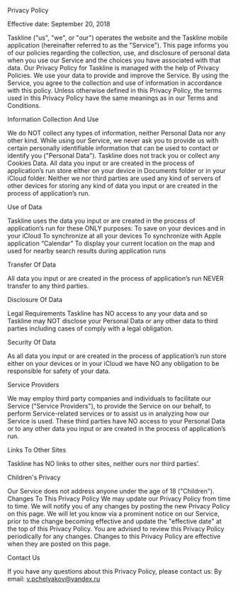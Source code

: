 
Privacy Policy

Effective date: September 20, 2018

Taskline ("us", "we", or "our") operates the website and the Taskline mobile application (hereinafter referred to as the "Service").
This page informs you of our policies regarding the collection, use, and disclosure of personal data when you use our Service and the choices you have associated with that data. Our Privacy Policy for Taskline is managed with the help of Privacy Policies.
We use your data to provide and improve the Service. By using the Service, you agree to the collection and use of information in accordance with this policy. Unless otherwise defined in this Privacy Policy, the terms used in this Privacy Policy have the same meanings as in our Terms and Conditions.

Information Collection And Use

We do NOT collect any types of information, neither Personal Data nor any other kind. While using our Service, we never ask you to provide us with certain personally identifiable information that can be used to contact or identify you ("Personal Data"). Taskline does not track you or collect any Cookies Data.
All data you input or are created in the process of application’s run store either on your device in Documents folder or in your iCloud folder. Neither we nor third parties are used any kind of servers of other devices for storing any kind of data you input or are created in the process of application’s run.

Use of Data

Taskline uses the data you input or are created in the process of application’s run for these ONLY purposes:
To save on your devices and in your iCloud 
To synchronize at all your devices
To synchronize with Apple application “Calendar”
To display your current location on the map and used for nearby search results during application runs

Transfer Of Data

All data you input or are created in the process of application’s run NEVER transfer to any third parties.

Disclosure Of Data

Legal Requirements
Taskline has NO access to any your data and so Taskline may NOT disclose your Personal Data or any other data to third parties including cases of comply with a legal obligation.

Security Of Data

As all data you input or are created in the process of application’s run store either on your devices or in your iCloud we have NO any obligation to be responsible for safety of your data.

Service Providers

We may employ third party companies and individuals to facilitate our Service ("Service Providers"), to provide the Service on our behalf, to perform Service-related services or to assist us in analyzing how our Service is used.
These third parties have NO access to your Personal Data or to any other data you input or are created in the process of application’s run.

Links To Other Sites

Taskline has NO links to other sites, neither ours nor third parties’.

Children's Privacy

Our Service does not address anyone under the age of 18 ("Children").
Changes To This Privacy Policy
We may update our Privacy Policy from time to time. We will notify you of any changes by posting the new Privacy Policy on this page.
We will let you know via a prominent notice on our Service, prior to the change becoming effective and update the "effective date" at the top of this Privacy Policy.
You are advised to review this Privacy Policy periodically for any changes. Changes to this Privacy Policy are effective when they are posted on this page.

Contact Us

If you have any questions about this Privacy Policy, please contact us:
By email: v.pchelyakov@yandex.ru
